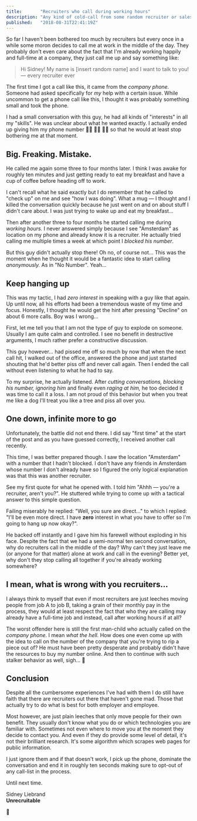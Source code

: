 ```yaml
---
title:       "Recruiters who call during working hours"
description: "Any kind of cold-call from some random recruiter or sales rep is annoying enough as is. Imagine my frustration when I got a call from a recruiter who called on the <strong>company phone</strong> in the middle of a working day!"
published:   "2018-08-31T22:41:19Z"
---
```


<Media
    invertDark
    src="{{media::posts/recruiter-table-flip.svg}}"
    alt="person flipping a table"
    width="800"
    height="409"
/>

So far I haven't been bothered too much by recruiters but every once in a while some moron decides to call me at work in the middle of the day.
They probably don't even care about the fact that I'm already working happily and full-time at a company, they just call me up and say something like:

> Hi Sidney! My name is [insert random name] and I want to talk to you!<br />
  &mdash; every recruiter ever

The first time I got a call like this, it came from the *company phone.*
Someone had asked specifically for *my* help with a certain issue.
While uncommon to get a phone call like this, I thought it was probably something small and took the phone.

I had a small conversation with this guy, he had all kinds of "interests" in all my "skills".
He was unclear about what he wanted exactly.
I actually ended up giving him my phone number :man_facepalming: :man_facepalming: :man_facepalming: so that he would at least stop bothering me at that moment.

## Big. Freaking. Mistake.

He called me again some three to four months later.
I think I was awake for roughly ten minutes and just getting ready to eat my breakfast and have a cup of coffee before heading off to work.

I can't recall what he said exactly but I do remember that he called to "check up" on me and see "how I was doing".
What a mug &mdash; I thought and I killed the conversation quickly because he just went on and on about stuff I didn't care about.
I was just trying to wake up and eat my breakfast...

Then after another three to four months he started calling me during *working hours.*
I never answered simply because I see "Amsterdam" as location on my phone and already know it is a recruiter.
He actually tried calling me multiple times a week at which point I *blocked his number*.

But this guy didn't actually stop there! Oh no, of course not... This was the moment when he thought it would be a fantastic idea to start calling *anonymously.*
As in "No Number". Yeah...

## Keep hanging up

This was my tactic, I had *zero interest* in speaking with a guy like that again.
Up until now, all his efforts had been a tremendous waste of my time and focus.
Honestly, I thought he would get the hint after pressing "Decline" on about 6 more calls.
Boy was I wrong...

First, let me tell you that I am not the type of guy to explode on someone.
Usually I am quite calm and controlled. I see no benefit in destructive arguments,
I much rather prefer a constructive discussion.

This guy however... had pissed me off so much by now that when the next call hit,
I walked out of the office, answered the phone and just started shouting that
he'd better piss off and never call again. Then I ended the call without even
listening to what he had to say.

To my surprise, he actually listened. After *cutting conversations,
blocking his number, ignoring him* and finally even *raging at him,*
he too decided it was time to call it a loss. I am not proud of this behavior
but when you treat me like a dog I'll treat you like a tree and piss all over you.

## One down, infinite more to go

Unfortunately, the battle did not end there. I did say "first time"
at the start of the post and as you have guessed correctly,
I received another call recently.

This time, I was better prepared though.
I saw the location "Amsterdam" with a number that I hadn't blocked.
I don't have any friends in Amsterdam whose number I don't already
have so I figured the only logical explanation was that this was another recruiter.

See my first quote for what he opened with.
I told him "Ahhh &mdash; you're a recruiter, aren't you?".
He stuttered while trying to come up with a tactical answer to this simple question.

Failing miserably he replied: "Well, you sure are direct..." to which I replied:
"I'll be even more direct. I have **zero** interest in what you have to offer so
I'm going to hang up now okay?".

He backed off instantly and I gave him his farewell without exploding in his face.
Despite the fact that we had a semi-normal ten second conversation,
why do recruiters call in the middle of the day? Why can't they just leave me
(or anyone for that matter) alone at work and call in the evening?
Better yet, why don't they stop calling all together if you're
already working somewhere?

## I mean, what is wrong with you recruiters...

I always think to myself that even if most recruiters are just leeches moving
people from job A to job B, taking a grain of their monthly pay in the process,
they would at least respect the fact that who they are calling may already have
a full-time job and instead, call after working hours if at all?

The worst offender here is still the first man-child who actually called on the
*company phone*. I mean *what the hell.* How does one even come up with the idea
to call on the number of the company that you're trying to rip a piece out of?
He must have been pretty desperate and probably didn't have the resources to buy
my number online. And then to continue with such stalker behavior as well, sigh... :middle_finger:

## Conclusion

Despite all the cumbersome experiences I've had with them I do still have faith that there are recruiters out there that haven't gone mad.
Those that actually try to do what is best for both employer and employee.

Most however, are just plain leeches that only move people for their own benefit.
They usually don't know what you do or which technologies you are familiar with.
Sometimes not even where to move you at the moment they decide to contact you.
And even if they do provide some level of detail, it's not their brilliant research.
It's some algorithm which scrapes web pages for public information.

I just ignore them and if that doesn't work, I pick up the phone,
dominate the conversation and end it in roughly ten seconds making sure to opt-out
of any call-list in the process.

Until next time.

Sidney Liebrand<br />
**Unrecruitable**

:wave:
